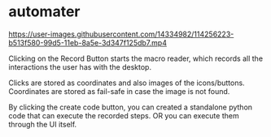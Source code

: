 # automater



https://user-images.githubusercontent.com/14334982/114256223-b513f580-99d5-11eb-8a5e-3d347f125db7.mp4

Clicking on the Record Button starts the macro reader, which records all the interactions the user has with the desktop.

Clicks are stored as coordinates and also images of the icons/buttons. Coordinates are stored as fail-safe in case the image is not found.

By clicking the create code button, you can created a standalone python code that can execute the recorded steps. OR you can execute them through the UI itself.

